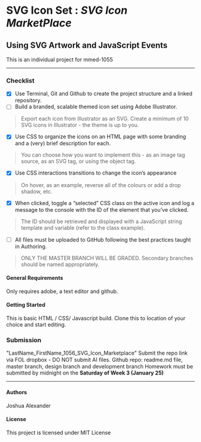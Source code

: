 # SVG Icon Set : _SVG Icon MarketPlace_
## Using SVG Artwork and JavaScript Events

This is an individual project for mmed-1055
- - - - 
### Checklist
- [x] Use Terminal, Git and Github to create the project structure and a linked repository. 
- [ ] Build a branded, scalable themed icon set using Adobe Illustrator. 
> Export each icon from Illustrator as an SVG. Create a minimum of 10 SVG icons in Illustrator - the theme is up to you.
- [x] Use CSS to organize the icons on an HTML page with some branding and a (very) brief description for each.
> You can choose how  you want to implement this - as an image tag source, as an SVG tag, or using the object tag. 
- [x] Use CSS interactions transitions to change the icon’s appearance 
> On hover, as an example, reverse all of the colours or add a drop shadow, etc. 
- [x] When clicked, toggle a “selected” CSS class on the active icon and log a message to the console with the ID of the element that you’ve clicked. 
> The ID should be retrieved and displayed with a JavaScript string template and variable (refer to the class example). 
- [ ] All ﬁles must be uploaded to GitHub following the best practices taught in Authoring.
> ONLY THE MASTER BRANCH WILL BE GRADED. Secondary branches should be named appropriately.

#### General Requirements
Only requires adobe, a text editor and github.

#### Getting Started
This is basic HTML / CSS/ Javascript build.
Clone this to location of your choice and start editing.

### Submission
"LastName\_FirstName\_1056\_SVG\_Icon\_Marketplace"
Submit the repo link via FOL dropbox - DO NOT submit AI ﬁles. 
Github repo: readme.md file, master branch, design branch and development branch
Homework must be submitted by midnight on the **​Saturday of Week 3 (January 25)** 

  - - - -
#### Authors
Joshua Alexander

#### License
This project is licensed under MIT License



